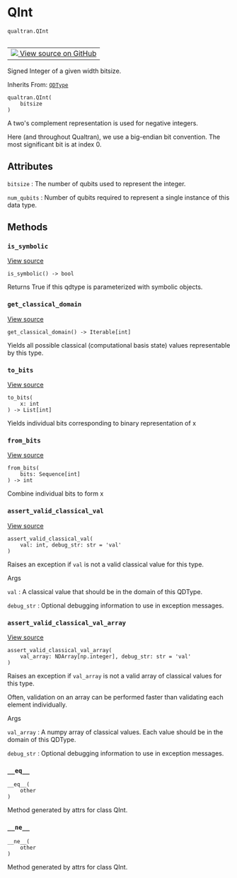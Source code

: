 # QInt
`qualtran.QInt`


<table class="tfo-notebook-buttons tfo-api nocontent" align="left">
<td>
  <a target="_blank" href="https://github.com/quantumlib/Qualtran/blob/main/qualtran/_infra/data_types.py#L213-L274">
    <img src="https://www.tensorflow.org/images/GitHub-Mark-32px.png" />
    View source on GitHub
  </a>
</td>
</table>



Signed Integer of a given width bitsize.

Inherits From: [`QDType`](../qualtran/QDType.md)

<pre class="devsite-click-to-copy prettyprint lang-py tfo-signature-link">
<code>qualtran.QInt(
    bitsize
)
</code></pre>



<!-- Placeholder for "Used in" -->

A two's complement representation is used for negative integers.

Here (and throughout Qualtran), we use a big-endian bit convention. The most significant
bit is at index 0.



<h2 class="add-link">Attributes</h2>

`bitsize`<a id="bitsize"></a>
: The number of qubits used to represent the integer.

`num_qubits`<a id="num_qubits"></a>
: Number of qubits required to represent a single instance of this data type.




## Methods

<h3 id="is_symbolic"><code>is_symbolic</code></h3>

<a target="_blank" class="external" href="https://github.com/quantumlib/Qualtran/blob/main/qualtran/_infra/data_types.py#L232-L233">View source</a>

<pre class="devsite-click-to-copy prettyprint lang-py tfo-signature-link">
<code>is_symbolic() -> bool
</code></pre>

Returns True if this qdtype is parameterized with symbolic objects.


<h3 id="get_classical_domain"><code>get_classical_domain</code></h3>

<a target="_blank" class="external" href="https://github.com/quantumlib/Qualtran/blob/main/qualtran/_infra/data_types.py#L235-L237">View source</a>

<pre class="devsite-click-to-copy prettyprint lang-py tfo-signature-link">
<code>get_classical_domain() -> Iterable[int]
</code></pre>

Yields all possible classical (computational basis state) values representable by this type.


<h3 id="to_bits"><code>to_bits</code></h3>

<a target="_blank" class="external" href="https://github.com/quantumlib/Qualtran/blob/main/qualtran/_infra/data_types.py#L239-L245">View source</a>

<pre class="devsite-click-to-copy prettyprint lang-py tfo-signature-link">
<code>to_bits(
    x: int
) -> List[int]
</code></pre>

Yields individual bits corresponding to binary representation of x


<h3 id="from_bits"><code>from_bits</code></h3>

<a target="_blank" class="external" href="https://github.com/quantumlib/Qualtran/blob/main/qualtran/_infra/data_types.py#L247-L255">View source</a>

<pre class="devsite-click-to-copy prettyprint lang-py tfo-signature-link">
<code>from_bits(
    bits: Sequence[int]
) -> int
</code></pre>

Combine individual bits to form x


<h3 id="assert_valid_classical_val"><code>assert_valid_classical_val</code></h3>

<a target="_blank" class="external" href="https://github.com/quantumlib/Qualtran/blob/main/qualtran/_infra/data_types.py#L257-L263">View source</a>

<pre class="devsite-click-to-copy prettyprint lang-py tfo-signature-link">
<code>assert_valid_classical_val(
    val: int, debug_str: str = &#x27;val&#x27;
)
</code></pre>

Raises an exception if `val` is not a valid classical value for this type.


Args

`val`
: A classical value that should be in the domain of this QDType.

`debug_str`
: Optional debugging information to use in exception messages.




<h3 id="assert_valid_classical_val_array"><code>assert_valid_classical_val_array</code></h3>

<a target="_blank" class="external" href="https://github.com/quantumlib/Qualtran/blob/main/qualtran/_infra/data_types.py#L265-L271">View source</a>

<pre class="devsite-click-to-copy prettyprint lang-py tfo-signature-link">
<code>assert_valid_classical_val_array(
    val_array: NDArray[np.integer], debug_str: str = &#x27;val&#x27;
)
</code></pre>

Raises an exception if `val_array` is not a valid array of classical values for this type.

Often, validation on an array can be performed faster than validating each element
individually.

Args

`val_array`
: A numpy array of classical values. Each value should be in the domain
  of this QDType.

`debug_str`
: Optional debugging information to use in exception messages.




<h3 id="__eq__"><code>__eq__</code></h3>

<pre class="devsite-click-to-copy prettyprint lang-py tfo-signature-link">
<code>__eq__(
    other
)
</code></pre>

Method generated by attrs for class QInt.


<h3 id="__ne__"><code>__ne__</code></h3>

<pre class="devsite-click-to-copy prettyprint lang-py tfo-signature-link">
<code>__ne__(
    other
)
</code></pre>

Method generated by attrs for class QInt.




